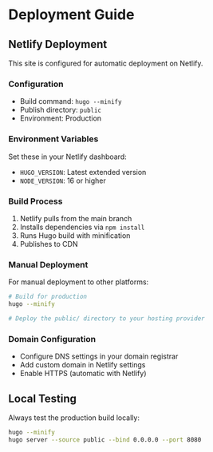 # Deployment Guide

## Netlify Deployment

This site is configured for automatic deployment on Netlify.

### Configuration
- Build command: `hugo --minify`
- Publish directory: `public`
- Environment: Production

### Environment Variables
Set these in your Netlify dashboard:
- `HUGO_VERSION`: Latest extended version
- `NODE_VERSION`: 16 or higher

### Build Process
1. Netlify pulls from the main branch
2. Installs dependencies via `npm install`
3. Runs Hugo build with minification
4. Publishes to CDN

### Manual Deployment
For manual deployment to other platforms:

```bash
# Build for production
hugo --minify

# Deploy the public/ directory to your hosting provider
```

### Domain Configuration
- Configure DNS settings in your domain registrar
- Add custom domain in Netlify settings
- Enable HTTPS (automatic with Netlify)

## Local Testing
Always test the production build locally:

```bash
hugo --minify
hugo server --source public --bind 0.0.0.0 --port 8080
```
